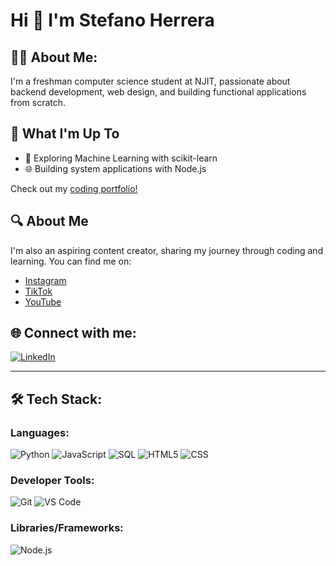 # Hi 👋 I'm Stefano Herrera

## 🐱‍👤 About Me:
I'm a freshman computer science student at NJIT, passionate about backend development, web design, and building functional applications from scratch.

## 🚀 What I'm Up To
- 🧠 Exploring Machine Learning with scikit-learn
- 🌐 Building system applications with Node.js

Check out my [coding portfolio!](https://herrerastefano.com)

## 🔍 About Me
I'm also an aspiring content creator, sharing my journey through coding and learning. You can find me on:

- [Instagram](https://www.instagram.com/stefanoherrera)
- [TikTok](https://www.tiktok.com/@stefanoherrera)
- [YouTube](https://www.youtube.com/channel/...)

## 🌐 Connect with me:
[![LinkedIn](https://img.shields.io/badge/LinkedIn-blue?logo=linkedin&logoColor=white)](https://www.linkedin.com/in/stefanoherrera)

---

## 🛠 Tech Stack:
### Languages:
![Python](https://img.shields.io/badge/-Python-blue?logo=python&logoColor=white)
![JavaScript](https://img.shields.io/badge/-JavaScript-yellow?logo=javascript&logoColor=black)
![SQL](https://img.shields.io/badge/-SQL-orange?logo=postgresql&logoColor=white)
![HTML5](https://img.shields.io/badge/-HTML5-red?logo=html5&logoColor=white)
![CSS](https://img.shields.io/badge/-CSS-blue?logo=css3&logoColor=white)

### Developer Tools:
![Git](https://img.shields.io/badge/-Git-red?logo=git&logoColor=white)
![VS Code](https://img.shields.io/badge/-VS%20Code-blue?logo=visual-studio-code&logoColor=white)

### Libraries/Frameworks:
![Node.js](https://img.shields.io/badge/-Node.js-green?logo=node.js&logoColor=white)
<!--
**stefanoherrera/stefanoherrera** is a ✨ _special_ ✨ repository because its `README.md` (this file) appears on your GitHub profile.

Here are some ideas to get you started:

- 🔭 I’m currently working on ...
- 🌱 I’m currently learning ...
- 👯 I’m looking to collaborate on ...
- 🤔 I’m looking for help with ...
- 💬 Ask me about ...
- 📫 How to reach me: ...
- 😄 Pronouns: ...
- ⚡ Fun fact: ...
-->
